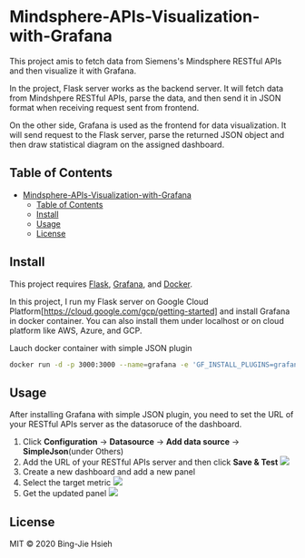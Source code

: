 # Mindsphere-APIs-Visualization-with-Grafana

This project amis to fetch data from Siemens's Mindsphere RESTful APIs and then visualize it with Grafana.

In the project, Flask server works as the backend server. It will fetch data from Mindshpere RESTful APIs, parse the data, and then send it in JSON format when receiving request sent from frontend.

On the other side, Grafana is used as the frontend for data visualization. It will send request to the Flask server, parse the returned JSON object and then draw statistical diagram on the assigned dashboard.

## Table of Contents

- [Mindsphere-APIs-Visualization-with-Grafana](#mindsphere-apis-visualization-with-grafana)
  - [Table of Contents](#table-of-contents)
  - [Install](#install)
  - [Usage](#usage)
  - [License](#license)

## Install

This project requires [Flask](https://flask.palletsprojects.com/en/1.1.x/), [Grafana](https://grafana.com/), and [Docker](https://www.docker.com/).

In this project, I run my Flask server on Google Cloud Platform[https://cloud.google.com/gcp/getting-started] and install Grafana in docker container. You can also install them under localhost or on cloud platform like AWS, Azure, and GCP.

Lauch docker container with simple JSON plugin

```sh
docker run -d -p 3000:3000 --name=grafana -e 'GF_INSTALL_PLUGINS=grafana-simple-json-datasource' grafana/grafana
```

## Usage

After installing Grafana with simple JSON plugin, you need to set the URL of your RESTful APIs server as the datasoruce of the dashboard.
1. Click **Configuration** -> **Datasource** -> **Add data source** -> **SimpleJson**(under Others)
2. Add the URL of your RESTful APIs server and then click **Save & Test**
![](https://i.imgur.com/1flzTRt.png)
3. Create a new dashboard and add a new panel
4. Select the target metric
![](https://i.imgur.com/VQG9EGb.png)
5. Get the updated panel
![](https://i.imgur.com/DJK0Ecu.png)

## License

MIT © 2020 Bing-Jie Hsieh
